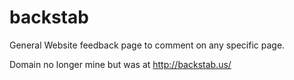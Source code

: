 # backstab
General Website feedback page to comment on any specific page.

Domain no longer mine but was at http://backstab.us/


